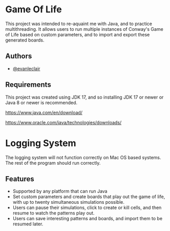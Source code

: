 
# Game Of Life

This project was intended to re-aquaint me with Java, and to practice multithreading.
It allows users to run multiple instances of Conway's Game of Life based on custom parameters, and to import and export these generated boards. 


## Authors

- [@evanleclair](https://github.com/Evandleclair)





## Requirements

This project was created using JDK 17, and so installing JDK 17 or newer or Java 8 or newer is recommended. 

https://www.java.com/en/download/

https://www.oracle.com/java/technologies/downloads/

# Logging System

The logging system will not function correctly on Mac OS based systems. The rest of the program should run correctly. 

## Features

- Supported by any platform that can run Java
- Set custom parameters and create boards that play out the game of life, with up to twenty simultaneous simulations possible. 
- Users can pause their simulations, click to create or kill cells, and then resume to watch the patterns play out. 
- Users can save interesting patterns and boards, and import them to be resumed later. 


